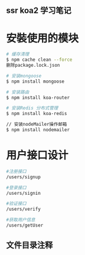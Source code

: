 ## ssr koa2 学习笔记

# 安裝使用的模块
``` bash
# 缓存清理
$ npm cache clean --force
删除package.lock.json

# 安装mongoose
$ npm install mongoose

# 安装路由
$ npm install koa-router

# 安装Redis 分布式管理
$ npm install koa-redis

// 安装nodeMailer操作邮箱
$ npm install nodemailer

```

# 用户接口设计

``` bash
#注册接口
/users/signup

#登录接口
/users/signin

#验证接口
/users/verify

#获取用户信息
/users/getUser

```

## 文件目录注释
